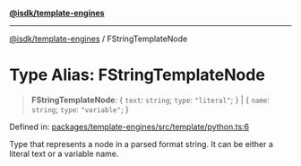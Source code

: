 [**@isdk/template-engines**](../README.md)

***

[@isdk/template-engines](../globals.md) / FStringTemplateNode

# Type Alias: FStringTemplateNode

> **FStringTemplateNode**: \{ `text`: `string`; `type`: `"literal"`; \} \| \{ `name`: `string`; `type`: `"variable"`; \}

Defined in: [packages/template-engines/src/template/python.ts:6](https://github.com/isdk/template-engines.js/blob/466ebe226b36554b365e0202c4f1d42ff9f95a09/src/template/python.ts#L6)

Type that represents a node in a parsed format string. It can be either
a literal text or a variable name.
